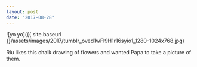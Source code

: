 ```yaml
---
layout: post
date: "2017-08-28"
---
```


![yo yo]({{ site.baseurl }}/assets/images/2017/tumblr_oved1wFl9H1r16syio1_1280-1024x768.jpg)

Riu likes this chalk drawing of flowers and wanted Papa to take a picture of them.
